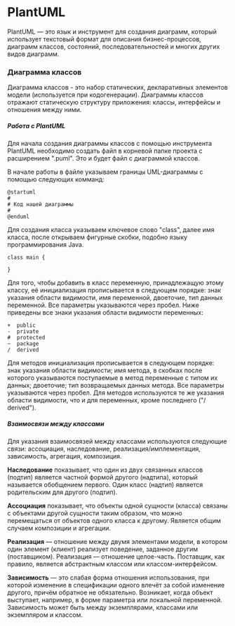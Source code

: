 PlantUML
=================

PlantUML — это язык и инструмент для создания диаграмм, который использует текстовый формат для описания бизнес-процессов, диаграмм классов, состояний, последовательностей и многих других видов диаграмм. 

### Диаграмма классов

Диаграмма классов - это набор статических, декларативных элементов модели (используется при кодогенерации). Диаграммы классов отражают статическую структуру приложения: классы, интерфейсы и отношения между ними.

##### Работа с PlantUML
Для начала создания диаграммы классов с помощью инструмента PlantUML необходимо создать файл в корневой папке проекта с расширением ".puml". Это и будет файл с диаграммой классов.

В начале работы в файле указываем границы UML-диаграммы с помощью следующих комманд:

```
@startuml
#
# Код нашей диаграммы
#
@enduml
```

Для создания класса указываем ключевое слово "class", далее имя класса, после открываем фигурные скобки, подобно языку программирования Java.

```
class main {
    
}
```

Для того, чтобы добавить в класс переменную, принадлежащую этому классу, её инициализация прописывается в следующем порядке: знак указания области видимости, имя переменной, двоеточие, тип данных переменной. Все параметры указываются через пробел. Ниже приведены все знаки указания области видимости переменных:

```
+  public
-  private
#  protected
~  package
/  derived
```

Для методов инициализация прописывается в следующем порядке: знак указания области видимости; имя метода, в скобках после которого указываются поступаемые в метод переменные с типом их данных; двоеточие; тип возвращаемых данных метода. Все параметры указываются через пробел. Для методов используются те же указания области видимости, что и для переменных, кроме последнего ("/ derived").

##### Взаимосвязи между классами

Для указания взаимосвязей между классами используются следующие связи: ассоциация, наследование, реализация/имплементация, зависимость, агрегация, композиция.

**Наследование** показывает, что один из двух связанных классов (подтип) является частной формой другого (надтипа), который называется обобщением первого. Один класс (надтип) является родительским для другого (подтип).

**Ассоциация** показывает, что объекты одной сущности (класса) связаны с объектами другой сущности таким образом, что можно перемещаться от объектов одного класса к другому. Является общим случаем композиции и агрегации. 

**Реализация** — отношение между двумя элементами модели, в котором один элемент (клиент) реализует поведение, заданное другим (поставщиком). Реализация — отношение целое-часть. Поставщик, как правило, является абстрактным классом или классом-интерфейсом.

**Зависимость** — это слабая форма отношения использования, при которой изменение в спецификации одного влечёт за собой изменение другого, причём обратное не обязательно. Возникает, когда объект выступает, например, в форме параметра или локальной переменной. Зависимость может быть между экземплярами, классами или экземпляром и классом. 



